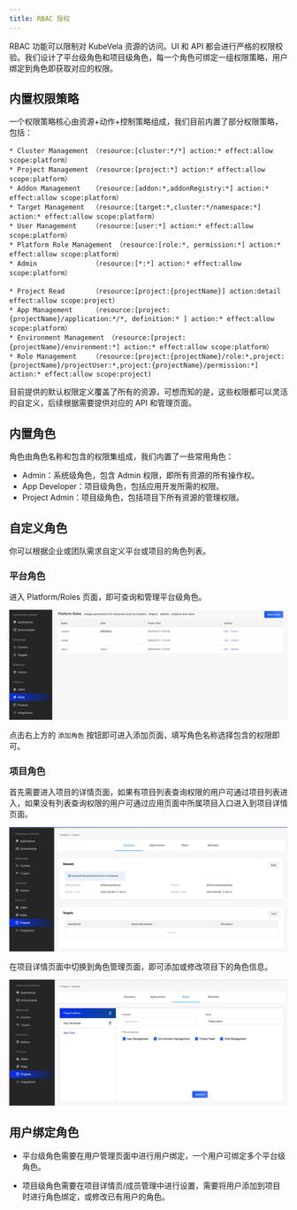 ```yaml
---
title: RBAC 授权
---
```


RBAC 功能可以限制对 KubeVela 资源的访问。UI 和 API 都会进行严格的权限校验。我们设计了平台级角色和项目级角色，每一个角色可绑定一组权限策略，用户绑定到角色即获取对应的权限。

## 内置权限策略

一个权限策略核心由资源+动作+控制策略组成，我们目前内置了部分权限策略，包括：

```
* Cluster Management （resource:[cluster:*/*] action:* effect:allow scope:platform）
* Project Management （resource:[project:*] action:* effect:allow scope:platform）
* Addon Management   （resource:[addon:*,addonRegistry:*] action:* effect:allow scope:platform）
* Target Management  （resource:[target:*,cluster:*/namespace:*] action:* effect:allow scope:platform）
* User Management    （resource:[user:*] action:* effect:allow scope:platform）
* Platform Role Management （resource:[role:*, permission:*] action:* effect:allow scope:platform）
* Admin              （resource:[*:*] action:* effect:allow scope:platform）

* Project Read       （resource:[project:{projectName}] action:detail effect:allow scope:project）
* App Management     （resource:[project:{projectName}/application:*/*, definition:* ] action:* effect:allow scope:platform）
* Environment Management （resource:[project:{projectName}/environment:*] action:* effect:allow scope:platform）
* Role Management    （resource:[project:{projectName}/role:*,project:{projectName}/projectUser:*,project:{projectName}/permission:*] action:* effect:allow scope:project)
```

目前提供的默认权限定义覆盖了所有的资源，可想而知的是，这些权限都可以灵活的自定义，后续根据需要提供对应的 API 和管理页面。

## 内置角色

角色由角色名称和包含的权限集组成，我们内置了一些常用角色：

* Admin：系统级角色，包含 Admin 权限，即所有资源的所有操作权。
* App Developer：项目级角色，包括应用开发所需的权限。
* Project Admin：项目级角色，包括项目下所有资源的管理权限。

## 自定义角色

你可以根据企业或团队需求自定义平台或项目的角色列表。

### 平台角色

进入 Platform/Roles 页面，即可查询和管理平台级角色。

![role list](../../../../../../../docs/resources/kubevela-net/images/1.3/role-dashboard.jpg)

点击右上方的 `添加角色` 按钮即可进入添加页面，填写角色名称选择包含的权限即可。

### 项目角色

首先需要进入项目的详情页面，如果有项目列表查询权限的用户可通过项目列表进入，如果没有列表查询权限的用户可通过应用页面中所属项目入口进入到项目详情页面。

![role list](../../../../../../../docs/resources/kubevela-net/images/1.3/project-dashboard.jpg)

在项目详情页面中切换到角色管理页面，即可添加或修改项目下的角色信息。

![role list](../../../../../../../docs/resources/kubevela-net/images/1.3/project-role.jpg)

## 用户绑定角色

* 平台级角色需要在用户管理页面中进行用户绑定，一个用户可绑定多个平台级角色。

* 项目级角色需要在项目详情页/成员管理中进行设置，需要将用户添加到项目时进行角色绑定，或修改已有用户的角色。

